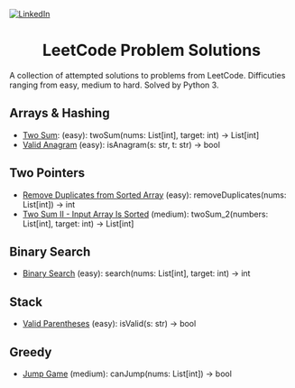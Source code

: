 <a name="readme-top"></a>

[![LinkedIn][linkedin-shield]][linkedin-url]
<!-- PROJECT TITLE -->
<div align="center">
<h1 align="center">LeetCode Problem Solutions</h1>
</div>


A collection of attempted solutions to problems from LeetCode. Difficuties ranging from easy, medium to hard. Solved by Python 3.

## Arrays & Hashing
- [Two Sum](https://leetcode.com/problems/two-sum/): (easy): twoSum(nums: List[int], target: int) -> List[int]
- [Valid Anagram](https://leetcode.com/problems/valid-anagram/) (easy): isAnagram(s: str, t: str) -> bool

## Two Pointers
- [Remove Duplicates from Sorted Array](https://leetcode.com/problems/remove-duplicates-from-sorted-array/) (easy): removeDuplicates(nums: List[int]) -> int
- [Two Sum II - Input Array Is Sorted](https://leetcode.com/problems/two-sum-ii-input-array-is-sorted/) (medium): twoSum_2(numbers: List[int], target: int) -> List[int]

## Binary Search
- [Binary Search](https://leetcode.com/problems/binary-search/) (easy): search(nums: List[int], target: int) -> int

## Stack
- [Valid Parentheses](https://leetcode.com/problems/valid-parentheses/description/) (easy): isValid(s: str) -> bool

## Greedy
- [Jump Game](https://leetcode.com/problems/jump-game/) (medium): canJump(nums: List[int]) -> bool

<!-- MARKDOWN LINKS & IMAGES -->
<!-- https://www.markdownguide.org/basic-syntax/#reference-style-links -->
[linkedin-shield]: https://img.shields.io/badge/-LinkedIn-black.svg?style=for-the-badge&logo=linkedin&colorB=555
[linkedin-url]: https://www.linkedin.com/in/colin-z/
